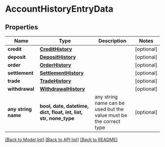 # AccountHistoryEntryData


## Properties
Name | Type | Description | Notes
------------ | ------------- | ------------- | -------------
**credit** | [**CreditHistory**](CreditHistory.md) |  | [optional] 
**deposit** | [**DepositHistory**](DepositHistory.md) |  | [optional] 
**order** | [**OrderHistory**](OrderHistory.md) |  | [optional] 
**settlement** | [**SettlementHistory**](SettlementHistory.md) |  | [optional] 
**trade** | [**TradeHistory**](TradeHistory.md) |  | [optional] 
**withdrawal** | [**WithdrawalHistory**](WithdrawalHistory.md) |  | [optional] 
**any string name** | **bool, date, datetime, dict, float, int, list, str, none_type** | any string name can be used but the value must be the correct type | [optional]

[[Back to Model list]](../README.md#documentation-for-models) [[Back to API list]](../README.md#documentation-for-api-endpoints) [[Back to README]](../README.md)


